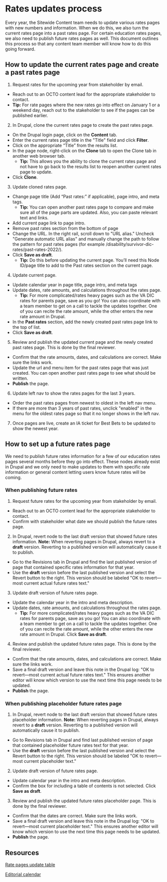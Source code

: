 # Rates updates process 

Every year, the Sitewide Content team needs to update various rates pages with new numbers and information. When we do this, we also turn the current rates page into a past rates page. For certain education rates pages, we also need to publish future rates pages as well. This document outlines this process so that any content team member will know how to do this going forward.

## How to update the current rates page and create a past rates page

1. Request rates for the upcoming year from stakeholder by email.
  - Reach out to an OCTO content lead for the appropriate stakeholder to contact.
  - **Tip:** For rate pages where the new rates go into effect on January 1 or a weekend day, reach out to the stakeholder to see if the pages can be published earlier.
2. In Drupal, clone the current rates page to create the past rates page.
  - On the Drupal login page, click on the **Content** tab. 
  - Enter the current rates page title in the "Title" field and click **Filter**.
  - Click on the appropriate “Title” from the results list.
  - In the page node, right-click on the **Clone** tab to open the Clone tab in another web browser tab. 
    - **Tip:** This allows you the ability to clone the current rates page and not have to go back to the results list to reopen another current rates page to update.
  - Click **Clone**.
3. Update cloned rates page.
  - Change page title (Add “Past rates:” if applicable), page intro, and meta tags.
    - **Tip:** You can open another past rates page to compare and make sure all of the page parts are updated. Also, you can paste relevant text and links.
  - Add current page link to page intro.
  - Remove past rates section from the bottom of page
  - Change the URL. In the right rail, scroll down to "URL alias." Uncheck "Generate automatic URL alias" and manually change the path to follow the pattern for past rates pages (for example /disability/survivor-dic-rates/past-rates-2022/).
  - Click **Save as draft**.
    - **Tip:** Do this before updating the current page. You’ll need this Node ID/page title to add to the Past rates section on the current page. 
 4. Update current page.
  - Update calendar year in page title, page intro, and meta tags
  - Update dates, rate amounts, and calculations throughout the rates page.
    - **Tip:** For more complicated/rates heavy pages such as the VA DIC rates for parents page, save as you go! You can also coordinate with a team member to get on a call to tackle the updates together. One of you can recite the rate amount, while the other enters the new rate amount in Drupal.
  - In the **Past rates** section, add the newly created past rates page link to the top of list.
  - Click **Save as draft**.
5. Review and publish the updated current page and the newly created past rates page. This is done by the final reviewer.
  - Confirm that the rate amounts, dates, and calculations are correct. Make sure the links work.
  - Update the url and menu item for the past rates page that was just created. You can open another past rates page to see what should be written.
  - **Publish** the page.
6. Update left nav to show the rates pages for the last 3 years.
- Order the past rates pages from newest to oldest in the left nav menu.
- If there are more than 3 years of past rates, unclick "enabled" in the menu for the oldest rates page so that it no longer shows in the left nav.
7. Once pages are live, create an IA ticket for Best Bets to be updated to show the newest year.

## How to set up a future rates page
We need to publish future rates information for a few of our education rates pages several months before they go into effect. These nodes already exist in Drupal and we only need to make updates to them with specific rate information or general content letting users know future rates will be coming.

### When publishing future rates
1. Request future rates for the upcoming year from stakeholder by email.
  - Reach out to an OCTO content lead for the appropriate stakeholder to contact.
  - Confirm with stakeholder what date we should publish the future rates page.
2. In Drupal, revert node to the last draft version that showed future rates information.
**Note:** When reverting pages in Drupal, always revert to a **draft** version. Reverting to a published version will automatically cause it to publish.  
  - Go to the Revisions tab in Drupal and find the last published version of page that contained specific rates information for that year.
  - Use the **draft** version before the last published version and select the Revert button to the right. This version should be labeled "OK to revert—most current actual future rates text."
3. Update draft version of future rates page.
  - Update the calendar year in the intro and meta description.
  - Update dates, rate amounts, and calculations throughout the rates page.
    - **Tip:** For more complicated/rates heavy pages such as the VA DIC rates for parents page, save as you go! You can also coordinate with a team member to get on a call to tackle the updates together. One of you can recite the rate amount, while the other enters the new rate amount in Drupal.
Click **Save as draft**.
4. Review and publish the updated future rates page. This is done by the final reviewer.
  - Confirm that the rate amounts, dates, and calculations are correct. Make sure the links work.
  - Save a final draft version and leave this note in the Drupal log: "OK to revert—most current actual future rates text." This ensures another editor will know which version to use the next time this page needs to be updated. 
  - **Publish** the page.

### When publishing placeholder future rates page
1. In Drupal, revert node to the last draft version that showed future rates placeholder information.
**Note:** When reverting pages in Drupal, always revert to a **draft** version. Reverting to a published version will automatically cause it to publish. 
  - Go to Revisions tab in Drupal and find last published version of page that contained placeholder future rates text for that year.
  - Use the **draft** version before the last published version and select the Revert button to the right. This version should be labeled "OK to revert—most current placeholder text."
2. Update draft version of future rates page.
  - Update calendar year in the intro and meta description.
  - Confirm the box for including a table of contents is not selected.
Click **Save as draft**.
3. Review and publish the updated future rates placeholder page. This is done by the final reviewer.
  - Confirm that the dates are correct. Make sure the links work.
  - Save a final draft version and leave this note in the Drupal log: "OK to revert—most current placeholder text." This ensures another editor will know which version to use the next time this page needs to be updated. 
  - **Publish** the page.
## Resources
[Rate pages update table](https://github.com/department-of-veterans-affairs/va.gov-team/blob/master/teams/vsa/teams/sitewide-content/rate-page-update-audit.md_)

[Editorial calendar](https://dvagov.sharepoint.com/:x:/r/sites/SitewideCAIA/Shared%20Documents/3.0%20Static%[…]x?d=we014b0aafd534ffeb13f5af992ab79c2&csf=1&web=1&e=F6l14Y)
